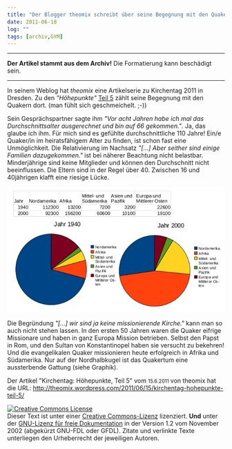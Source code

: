 ```yaml
---
title: "Der Blogger theomix schreibt über seine Begegnung mit den Quakern auf dem Kirchentag 2011 in Dresden"
date: 2011-06-18
log: ""
tags: [archiv,GYM]
---
```

<hr><b>Der Artikel stammt aus dem Archiv!</b> Die Formatierung kann beschädigt sein.<hr>

In seinem Weblog hat <i>theomix</i> eine Artikelserie zu Kirchentag 2011 in Dresden. Zu den <i>&quot;H&ouml;hepunkte&quot;</i> <a href="http://theomix.wordpress.com/2011/06/15/kirchentag-hohepunkte-teil-5/">Teil 5</a> z&auml;hlt seine Begegnung mit den Quakern dort. (man f&uuml;hlt sich geschmeichelt. ;-))

Sein Gespr&auml;chspartner sagte ihm <i>&quot;Vor acht Jahren habe ich mal das Durchschnittsalter ausgerechnet und bin auf 66 gekommen.&quot;</i>. Ja, das glaube ich ihm. F&uuml;r mich sind es gef&uuml;hlte durchschnittliche 110 Jahre! Ein/e Quaker/in im heiratsf&auml;higem Alter zu finden, ist schon fast eine Unm&ouml;glichkeit. Die Relativierung im Nachsatz <i>&quot;[...] Aber seither sind einige Familien dazugekommen.&quot;</i> ist bei n&auml;herer Beachtung nicht belastbar. Minderj&auml;hrige sind keine Mitglieder und k&ouml;nnen den Durchschnitt nicht beeinflussen. Die Eltern sind in der Regel &uuml;ber 40. Zwischen 16 und 40j&auml;hrigen klafft eine riesige L&uuml;cke.


[![Quaker_mitgliederentwicklung_weltweit.jpg](Quaker_mitgliederentwicklung_weltweit.jpg)](http://commons.wikimedia.org/wiki/File:Quaker_mitgliederentwicklung_weltweit.jpg)


Die Begr&uuml;ndung <i>&quot;[...] wir sind ja keine missionierende Kirche.&quot;</i> kann man so auch nicht stehen lassen. In den ersten 50 Jahren waren die Quaker eifrige Missionare und haben in ganz Europa Mission betrieben. Selbst den Papst in Rom, und den Sultan von Konstantinopel haben sie versucht zu bekehren! Und die evangelikalen Quaker missionieren heute erfolgreich in Afrika und S&uuml;damerika. Nur auf der Nordhalbkugel ist das Quakertum eine aussterbende Gattung (siehe Graphik).

Der Artikel &quot;Kirchentag: H&ouml;hepunkte, Teil&nbsp;5&quot; vom <small>15.6.2011 </small>von theomix hat die URL: http://theomix.wordpress.com/2011/06/15/kirchentag-hohepunkte-teil-5/



<a rel="license" href="http://creativecommons.org/licenses/by-sa/3.0/de/"><img alt="Creative Commons License" style="border-width: 0pt;" src="http://i.creativecommons.org/l/by-sa/3.0/de/88x31.png" /></a><br />
Dieser <span xmlns:dc="http://purl.org/dc/elements/1.1/" href="http://purl.org/dc/dcmitype/Text" rel="dc:type">Text</span> ist unter einer <a rel="license" href="http://creativecommons.org/licenses/by-sa/3.0/de/">Creative Commons-Lizenz</a> lizenziert. <b>Und</b> unter der <a href="http://de.wikipedia.org/wiki/GFDL">GNU-Lizenz f&uuml;r freie Dokumentation</a> in der Version 1.2 vom November 2002 (abgek&uuml;rzt GNU-FDL oder GFDL). Zitate und verlinkte Texte unterliegen den Urheberrecht der jeweiligen Autoren.
